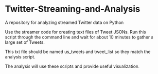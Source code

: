 # Twitter-Streaming-and-Analysis
A repository for analyzing streamed Twitter data on Python

Use the streamer code for creating text files of Tweet JSONs. Run this script through the command line and wait for about 10 minutes to gather a large set of Tweets.

This txt file should be named us_tweets and tweet_list so they match the analysis script.

The analysis will use these scripts and provide useful visualization.
